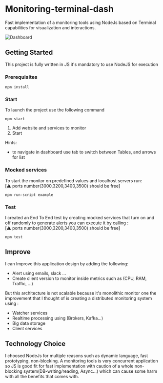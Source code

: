 # Monitoring-terminal-dash
Fast implementation of a monitoring tools using NodeJs based on Terminal capabilities for visualization and interactions. 

![Dashboard](screens/dashboard.gif)

## Getting Started

This project is fully written in JS it's mandatory to use NodeJS for execution

### Prerequisites

```
npm install
```

### Start

To launch the project use the following command
```
npm start
```
1. Add website and services to monitor
2. Start

Hints: 
* to navigate in dashboard use tab to switch between Tables, and arrows for list 

### Mocked services
To start the monitor on predefined values and localhost servers run:  
[:warning: ports number(3000,3200,3400,3500) should be free]
```
npm run-script example 
```

### Test

I created an End To End test by creating mocked services that turn on and off randomly to generate alerts you can execute it by calling :  
[:warning: ports number(3000,3200,3400,3500) should be free]
```
npm test
```

## Improve
I can Improve this application design by adding the following:
* Alert using emails, slack ...
* Create client version to monitor inside metrics such as (CPU, RAM, Traffic, ...)

But this architecture is not scalable because it's monolithic monitor one the improvement that I thought of is creating a distributed monitoring system using : 
* Watcher services
* Realtime processing using (Brokers, Kafka...)
* Big data storage 
* Client services

## Technology Choice

I choosed NodeJs for multiple reasons such as dynamic language, fast prototyping, non-blocking.
A monitoring tools is very concurrent application so JS is good fit for fast implementation with caution of a whole non-blocking system(DB-writing/reading, Async...) which can cause some harm with all the benefits that comes with.
